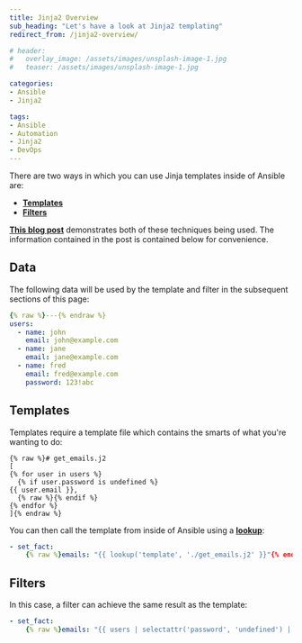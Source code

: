 ```yaml
---
title: Jinja2 Overview
sub_heading: "Let's have a look at Jinja2 templating"
redirect_from: /jinja2-overview/

# header:
#   overlay_image: /assets/images/unsplash-image-1.jpg
#   teaser: /assets/images/unsplash-image-1.jpg

categories:
- Ansible
- Jinja2

tags:
- Ansible
- Automation
- Jinja2
- DevOps
---
```

There are two ways in which you can use Jinja templates inside of Ansible are:

*   [**Templates**](/tags/#jinja2)
*   [**Filters**](/tags/#jinja2)

[**This blog post**](http://blog.halberom.co.uk/post/ansible-selectattr/) demonstrates both of these techniques being used. The information contained in the post is contained below for convenience.

## Data

The following data will be used by the template and filter in the subsequent sections of this page:

```yaml
{% raw %}---{% endraw %}
users:
  - name: john
    email: john@example.com
  - name: jane
    email: jane@example.com
  - name: fred
    email: fred@example.com
    password: 123!abc
```

## Templates

Templates require a template file which contains the smarts of what you're wanting to do:

```
{% raw %}# get_emails.j2
[
{% for user in users %}
  {% if user.password is undefined %}
{{ user.email }},
  {% raw %}{% endif %}
{% endfor %}
]{% endraw %}
```

You can then call the template from inside of Ansible using a [**lookup**](http://docs.ansible.com/ansible/playbooks_lookups.html):

```yaml
- set_fact:
    {% raw %}emails: "{{ lookup('template', './get_emails.j2' }}"{% endraw %}
```

## Filters

In this case, a filter can achieve the same result as the template:

```yaml
- set_fact:
    {% raw %}emails: "{{ users | selectattr('password', 'undefined') | map(attribute='email') | list }}"{% endraw %}
```